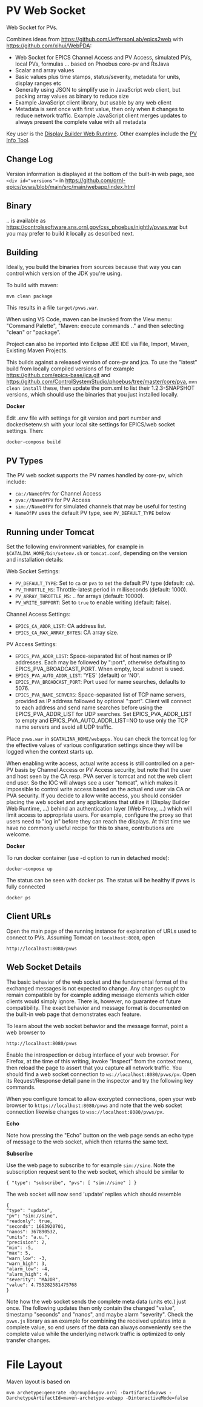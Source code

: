 PV Web Socket
=============

Web Socket for PVs.

Combines ideas from https://github.com/JeffersonLab/epics2web
with https://github.com/xihui/WebPDA:

 * Web Socket for EPICS Channel Access and PV Access, simulated PVs, local PVs, formulas ... based on Phoebus core-pv and RxJava
 * Scalar and array values
 * Basic values plus time stamps, status/severity, metadata for units, display ranges etc
 * Generally using JSON to simplify use in JavaScript web client, but packing array values as binary to reduce size
 * Example JavaScript client library, but usable by any web client
 * Metadata is sent once with first value, then only when it changes to reduce network traffic.
   Example JavaScript client merges updates to always present the complete value with all metadata

Key user is the [Display Builder Web Runtime](https://github.com/ornl-epics/dbwr).
Other examples include the [PV Info Tool](https://github.com/channelFinder/pvinfo).


Change Log
----------

Version information is displayed at the bottom of the built-in web page,
see `<div id="versions">` in
https://github.com/ornl-epics/pvws/blob/main/src/main/webapp/index.html

Binary
------

.. is available as https://controlssoftware.sns.ornl.gov/css_phoebus/nightly/pvws.war
but you may prefer to build it locally as described next.

Building
--------

Ideally, you build the binaries from sources because that way you can control
which version of the JDK you're using.

To build with maven:

    mvn clean package

This results in a file `target/pvws.war`.

When using VS Code, maven can be invoked from the View menu: "Command Palette", "Maven: execute commands .."
and then selecting "clean" or "package".

Project can also be imported into Eclipse JEE IDE
via File, Import, Maven, Existing Maven Projects.

This builds against a released version of core-pv and jca. To use the "latest" build from locally compiled versions of for example https://github.com/epics-base/jca.git and https://github.com/ControlSystemStudio/phoebus/tree/master/core/pva, `mvn clean install` these, then update the pom.xml to list their 1.2.3-SNAPSHOT versions, which should use the binaries that you just installed locally.

**Docker**

Edit .env file with settings for git version and port number and docker/setenv.sh with your local site settings for EPICS/web socket settings. Then:

```
docker-compose build
```

PV Types
--------

The PV web socket supports the PV names handled by core-pv, which include:

 * `ca://NameOfPV` for Channel Access
 * `pva://NameOfPV` for PV Access
 * `sim://NameOfPV` for simulated channels that may be useful for testing
 * `NameOfPV` uses the default PV type, see `PV_DEFAULT_TYPE` below
 

Running under Tomcat
--------------------

Set the following environment variables, for example in `$CATALINA_HOME/bin/setenv.sh` or `tomcat.conf`, depending on the version and installation details:

Web Socket Settings:
 * `PV_DEFAULT_TYPE`: Set to `ca` or `pva` to set the default PV type (default: `ca`).
 * `PV_THROTTLE_MS`: Throttle-latest period in milliseconds (default: 1000).
 * `PV_ARRAY_THROTTLE_MS`: .. for arrays (default: 10000).
 * `PV_WRITE_SUPPORT`: Set to `true` to enable writing (default: false).

Channel Access Settings:
 * `EPICS_CA_ADDR_LIST`: CA address list.
 * `EPICS_CA_MAX_ARRAY_BYTES`: CA array size.

PV Access Settings:
 * `EPICS_PVA_ADDR_LIST`: Space-separated list of host names or IP addresses. Each may be followed by ":port", otherwise defaulting to EPICS_PVA_BROADCAST_PORT. When empty, local subnet is used.
 * `EPICS_PVA_AUTO_ADDR_LIST`: 'YES' (default) or 'NO'.
 * `EPICS_PVA_BROADCAST_PORT`: Port used for name searches, defaults to 5076.
 * `EPICS_PVA_NAME_SERVERS`: Space-separated list of TCP name servers, provided as IP address followed by optional ":port". Client will connect to each address and send name searches before using the EPICS_PVA_ADDR_LIST for UDP searches. Set EPICS_PVA_ADDR_LIST to empty and EPICS_PVA_AUTO_ADDR_LIST=NO to use only the TCP name servers and avoid all UDP traffic.
 
Place `pvws.war` in `$CATALINA_HOME/webapps`.
You can check the tomcat log for the effective values of various configuration settings
since they will be logged when the context starts up.

When enabling write access, actual write access is still controlled
on a per-PV basis by Channel Access or PV Access security,
but note that the user and host seen by the CA resp. PVA server
is tomcat and not the web client end user.
So the IOC will always see a user "tomcat",
which makes it impossible to control write access based on the actual end user
via CA or PVA security.
If you decide to allow write access, you should consider placing
the web socket and any applications that utilize it (Display Builder Web Runtime, ...)
behind an authentication layer (Web Proxy, ...) which will limit access
to appropriate users. For example, configure the proxy so that users need to "log in"
before they can reach the displays. At thist time we have no commonly useful
recipe for this to share, contributions are welcome.

**Docker**

To run docker container (use -d option to run in detached mode):

```
docker-compose up
```

The status can be seen with docker ps. The status will be healthy if pvws is fully connected
```
docker ps
```

Client URLs
-----------

Open the main page of the running instance for explanation
of URLs used to connect to PVs.
Assuming Tomcat on `localhost:8080`, open

    http://localhost:8080/pvws

Web Socket Details
------------------

The basic behavior of the web socket and the fundamental format of the exchanged messages is
not expected to change. Any changes ought to remain compatible by for example adding
message elements which older clients would simply ignore.
There is, however, no guarantee of future compatibility. The exact behavior and message format
is documented on the built-in web page that demonstrates each feature.

To learn about the web socket behavior and the message format, point a web browser to

    http://localhost:8080/pvws

Enable the introspection or debug interface of your web browser. For Firefox, at the time of this
writing, invoke "Inspect" from the context menu, then reload the page to assert that you capture
all network traffic.
You should find a web socket connection to `ws://localhost:8080/pvws/pv`.
Open its Request/Response detail pane in the inspector and try the following key commands.

When you configure tomcat to allow excrypted connections, open your web browser to `https://localhost:8080/pvws`
and note that the web socket connection likewise changes to `wss://localhost:8080/pvws/pv`.

**Echo**

Note how pressing the "Echo" button on the web page sends an echo type of message to the web socket,
which then returns the same text.

**Subscribe**

Use the web page to subscribe to for example `sim://sine`.
Note the subscription request sent to the web socket, which should be similar to

    { "type": "subscribe", "pvs": [ "sim://sine" ] }

The web socket will now send 'update' replies which should resemble

    {
    "type": "update",
    "pv": "sim://sine",
    "readonly": true,
    "seconds": 1663920701,
    "nanos": 367890532,
    "units": "a.u.",
    "precision": 2,
    "min": -5,
    "max": 5,
    "warn_low": -3,
    "warn_high": 3,
    "alarm_low": -4,
    "alarm_high": 4,
    "severity": "MAJOR",
    "value": 4.755282581475768
    }
    
Note how the web socket sends the complete meta data (units etc.)
just once. The following updates then only contain the changed "value", timestamp "seconds" and "nanos",
and maybe alarm "severity".
Check the `pvws.js` library as an example for combining the received updates
into a complete value, so end users of the data can always conveniently see
the complete value while the underlying network traffic is optimized to
only transfer changes.

File Layout
===========

Maven layout is based on

    mvn archetype:generate -DgroupId=gov.ornl -DartifactId=pvws -DarchetypeArtifactId=maven-archetype-webapp -DinteractiveMode=false

